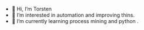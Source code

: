 - 👋 Hi, I’m Torsten
- 👀 I’m interested in automation and improving thins.
- 🌱 I’m currently learning process mining and python
.

<!---
- 💞️ I’m looking to collaborate on ...
- 📫 How to reach me ..
torsten-gattung/torsten-gattung is a ✨ special ✨ repository because its `README.md` (this file) appears on your GitHub profile.
You can click the Preview link to take a look at your changes.
--->
